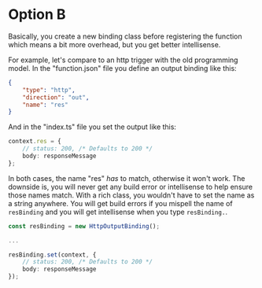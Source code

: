 # Option B

Basically, you create a new binding class before registering the function which means a bit more overhead, but you get better intellisense.

For example, let's compare to an http trigger with the old programming model. In the "function.json" file you define an output binding like this:
```json
{
    "type": "http",
    "direction": "out",
    "name": "res"
}
```

And in the "index.ts" file you set the output like this:
```typescript
context.res = {
    // status: 200, /* Defaults to 200 */
    body: responseMessage
};
```

In both cases, the name "res" _has_ to match, otherwise it won't work. The downside is, you will never get any build error or intellisense to help ensure those names match. With a rich class, you wouldn't have to set the name as a string anywhere. You will get build errors if you mispell the name of `resBinding` and you will get intellisense when you type `resBinding.`.

```typescript
const resBinding = new HttpOutputBinding();

...

resBinding.set(context, {
    // status: 200, /* Defaults to 200 */
    body: responseMessage
});
```